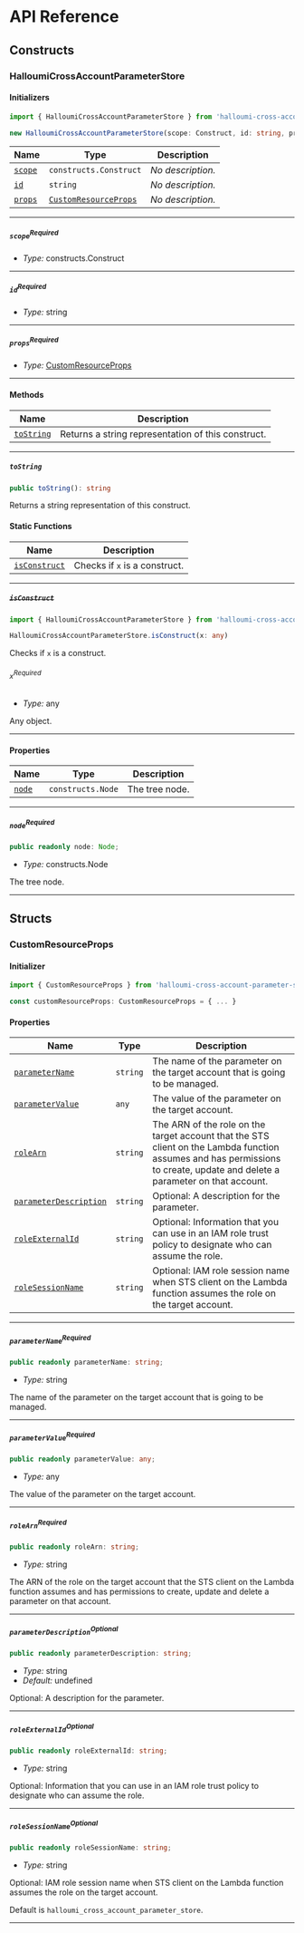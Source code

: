 # API Reference <a name="API Reference" id="api-reference"></a>

## Constructs <a name="Constructs" id="Constructs"></a>

### HalloumiCrossAccountParameterStore <a name="HalloumiCrossAccountParameterStore" id="halloumi-cross-account-parameter-store.HalloumiCrossAccountParameterStore"></a>

#### Initializers <a name="Initializers" id="halloumi-cross-account-parameter-store.HalloumiCrossAccountParameterStore.Initializer"></a>

```typescript
import { HalloumiCrossAccountParameterStore } from 'halloumi-cross-account-parameter-store'

new HalloumiCrossAccountParameterStore(scope: Construct, id: string, props: CustomResourceProps)
```

| **Name** | **Type** | **Description** |
| --- | --- | --- |
| <code><a href="#halloumi-cross-account-parameter-store.HalloumiCrossAccountParameterStore.Initializer.parameter.scope">scope</a></code> | <code>constructs.Construct</code> | *No description.* |
| <code><a href="#halloumi-cross-account-parameter-store.HalloumiCrossAccountParameterStore.Initializer.parameter.id">id</a></code> | <code>string</code> | *No description.* |
| <code><a href="#halloumi-cross-account-parameter-store.HalloumiCrossAccountParameterStore.Initializer.parameter.props">props</a></code> | <code><a href="#halloumi-cross-account-parameter-store.CustomResourceProps">CustomResourceProps</a></code> | *No description.* |

---

##### `scope`<sup>Required</sup> <a name="scope" id="halloumi-cross-account-parameter-store.HalloumiCrossAccountParameterStore.Initializer.parameter.scope"></a>

- *Type:* constructs.Construct

---

##### `id`<sup>Required</sup> <a name="id" id="halloumi-cross-account-parameter-store.HalloumiCrossAccountParameterStore.Initializer.parameter.id"></a>

- *Type:* string

---

##### `props`<sup>Required</sup> <a name="props" id="halloumi-cross-account-parameter-store.HalloumiCrossAccountParameterStore.Initializer.parameter.props"></a>

- *Type:* <a href="#halloumi-cross-account-parameter-store.CustomResourceProps">CustomResourceProps</a>

---

#### Methods <a name="Methods" id="Methods"></a>

| **Name** | **Description** |
| --- | --- |
| <code><a href="#halloumi-cross-account-parameter-store.HalloumiCrossAccountParameterStore.toString">toString</a></code> | Returns a string representation of this construct. |

---

##### `toString` <a name="toString" id="halloumi-cross-account-parameter-store.HalloumiCrossAccountParameterStore.toString"></a>

```typescript
public toString(): string
```

Returns a string representation of this construct.

#### Static Functions <a name="Static Functions" id="Static Functions"></a>

| **Name** | **Description** |
| --- | --- |
| <code><a href="#halloumi-cross-account-parameter-store.HalloumiCrossAccountParameterStore.isConstruct">isConstruct</a></code> | Checks if `x` is a construct. |

---

##### ~~`isConstruct`~~ <a name="isConstruct" id="halloumi-cross-account-parameter-store.HalloumiCrossAccountParameterStore.isConstruct"></a>

```typescript
import { HalloumiCrossAccountParameterStore } from 'halloumi-cross-account-parameter-store'

HalloumiCrossAccountParameterStore.isConstruct(x: any)
```

Checks if `x` is a construct.

###### `x`<sup>Required</sup> <a name="x" id="halloumi-cross-account-parameter-store.HalloumiCrossAccountParameterStore.isConstruct.parameter.x"></a>

- *Type:* any

Any object.

---

#### Properties <a name="Properties" id="Properties"></a>

| **Name** | **Type** | **Description** |
| --- | --- | --- |
| <code><a href="#halloumi-cross-account-parameter-store.HalloumiCrossAccountParameterStore.property.node">node</a></code> | <code>constructs.Node</code> | The tree node. |

---

##### `node`<sup>Required</sup> <a name="node" id="halloumi-cross-account-parameter-store.HalloumiCrossAccountParameterStore.property.node"></a>

```typescript
public readonly node: Node;
```

- *Type:* constructs.Node

The tree node.

---


## Structs <a name="Structs" id="Structs"></a>

### CustomResourceProps <a name="CustomResourceProps" id="halloumi-cross-account-parameter-store.CustomResourceProps"></a>

#### Initializer <a name="Initializer" id="halloumi-cross-account-parameter-store.CustomResourceProps.Initializer"></a>

```typescript
import { CustomResourceProps } from 'halloumi-cross-account-parameter-store'

const customResourceProps: CustomResourceProps = { ... }
```

#### Properties <a name="Properties" id="Properties"></a>

| **Name** | **Type** | **Description** |
| --- | --- | --- |
| <code><a href="#halloumi-cross-account-parameter-store.CustomResourceProps.property.parameterName">parameterName</a></code> | <code>string</code> | The name of the parameter on the target account that is going to be managed. |
| <code><a href="#halloumi-cross-account-parameter-store.CustomResourceProps.property.parameterValue">parameterValue</a></code> | <code>any</code> | The value of the parameter on the target account. |
| <code><a href="#halloumi-cross-account-parameter-store.CustomResourceProps.property.roleArn">roleArn</a></code> | <code>string</code> | The ARN of the role on the target account that the STS client on the Lambda function assumes and has permissions to create, update and delete a parameter on that account. |
| <code><a href="#halloumi-cross-account-parameter-store.CustomResourceProps.property.parameterDescription">parameterDescription</a></code> | <code>string</code> | Optional: A description for the parameter. |
| <code><a href="#halloumi-cross-account-parameter-store.CustomResourceProps.property.roleExternalId">roleExternalId</a></code> | <code>string</code> | Optional: Information that you can use in an IAM role trust policy to designate who can assume the role. |
| <code><a href="#halloumi-cross-account-parameter-store.CustomResourceProps.property.roleSessionName">roleSessionName</a></code> | <code>string</code> | Optional: IAM role session name when STS client on the Lambda function assumes the role on the target account. |

---

##### `parameterName`<sup>Required</sup> <a name="parameterName" id="halloumi-cross-account-parameter-store.CustomResourceProps.property.parameterName"></a>

```typescript
public readonly parameterName: string;
```

- *Type:* string

The name of the parameter on the target account that is going to be managed.

---

##### `parameterValue`<sup>Required</sup> <a name="parameterValue" id="halloumi-cross-account-parameter-store.CustomResourceProps.property.parameterValue"></a>

```typescript
public readonly parameterValue: any;
```

- *Type:* any

The value of the parameter on the target account.

---

##### `roleArn`<sup>Required</sup> <a name="roleArn" id="halloumi-cross-account-parameter-store.CustomResourceProps.property.roleArn"></a>

```typescript
public readonly roleArn: string;
```

- *Type:* string

The ARN of the role on the target account that the STS client on the Lambda function assumes and has permissions to create, update and delete a parameter on that account.

---

##### `parameterDescription`<sup>Optional</sup> <a name="parameterDescription" id="halloumi-cross-account-parameter-store.CustomResourceProps.property.parameterDescription"></a>

```typescript
public readonly parameterDescription: string;
```

- *Type:* string
- *Default:* undefined

Optional: A description for the parameter.

---

##### `roleExternalId`<sup>Optional</sup> <a name="roleExternalId" id="halloumi-cross-account-parameter-store.CustomResourceProps.property.roleExternalId"></a>

```typescript
public readonly roleExternalId: string;
```

- *Type:* string

Optional: Information that you can use in an IAM role trust policy to designate who can assume the role.

---

##### `roleSessionName`<sup>Optional</sup> <a name="roleSessionName" id="halloumi-cross-account-parameter-store.CustomResourceProps.property.roleSessionName"></a>

```typescript
public readonly roleSessionName: string;
```

- *Type:* string

Optional: IAM role session name when STS client on the Lambda function assumes the role on the target account.

Default is `halloumi_cross_account_parameter_store`.

---



